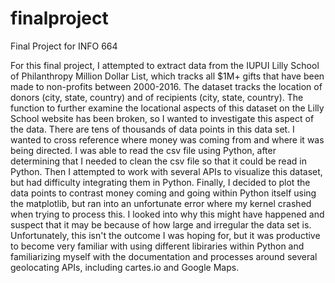 # finalproject
Final Project for INFO 664

For this final project, I attempted to extract data from the IUPUI Lilly School of Philanthropy Million Dollar List, which tracks all $1M+ gifts that have been made to non-profits between 2000-2016. The dataset tracks the location of donors (city, state, country) and of recipients (city, state, country). The function to further examine the locational aspects of this dataset on the Lilly School website has been broken, so I wanted to investigate this aspect of the data. There are tens of thousands of data points in this data set. I wanted to cross reference where money was coming from and where it was being directed. I was able to read the csv file using Python, after determining that I needed to clean the csv file so that it could be read in Python. Then I attempted to work with several APIs to visualize this dataset, but had difficulty integrating them in Python. Finally, I decided to plot the data points to contrast money coming and going within Python itself using the matplotlib, but ran into an unfortunate error where my kernel crashed when trying to process this. I looked into why this might have happened and suspect that it may be because of how large and irregular the data set is. Unfortunately, this isn't the outcome I was hoping for, but it was productive to become very familiar with using different libiraries within Python and familiarizing myself with the documentation and processes around several geolocating APIs, including cartes.io and Google Maps. 
